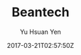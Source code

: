---
title: Beantech
github: https://github.com/YenYuHsuan/hexo-theme-beantech/
demo: http://beantech.org/
author: Yu Hsuan Yen
ssg:
  - Hexo
cms:
  - No Cms
date: 2017-03-21T02:57:50Z
github_branch: master
description: ":sparkles: Ported theme of Hux Blog by Kaijun, Modified by YuHsuan :sparkles:"
stale: true
---